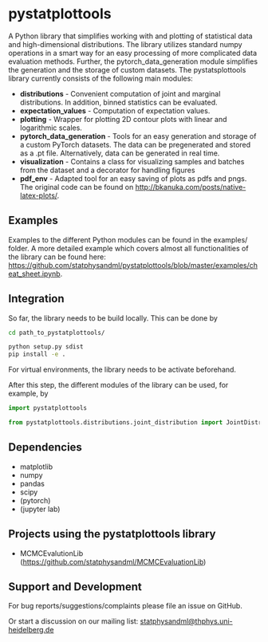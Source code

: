 pystatplottools
=================

A Python library that simplifies working with and plotting of statistical data and high-dimensional distributions. The library utilizes standard numpy operations in a smart way for an easy processing of more complicated data evaluation methods. Further, the pytorch_data_generation module simplifies the generation and the storage of custom datasets. The pystatsplottools library currently consists of the following main modules:

- **distributions** - Convenient computation of joint and marginal distributions. In addition, binned statistics can be evaluated.
- **expectation_values** - Computation of expectation values.
- **plotting** - Wrapper for plotting 2D contour plots with linear and logarithmic scales.
- **pytorch_data_generation** - Tools for an easy generation and storage of a custom PyTorch datasets. The data can be pregenerated and stored as a .pt file. Alternatively, data can be generated in real time.
- **visualization** - Contains a class for visualizing samples and batches from the dataset and a decorator for handling figures
- **pdf_env** - Adapted tool for an easy saving of plots as pdfs and pngs. The original code can be found on http://bkanuka.com/posts/native-latex-plots/.

Examples
--------

Examples to the different Python modules can be found in the examples/ folder. A more detailed example which covers almost all functionalities of the library can be found here: https://github.com/statphysandml/pystatplottools/blob/master/examples/cheat_sheet.ipynb.

Integration
-----------

So far, the library needs to be build locally. This can be done by

```bash
cd path_to_pystatplottools/

python setup.py sdist
pip install -e .
```

For virtual environments, the library needs to be activate beforehand.

After this step, the different modules of the library can be used, for example, by

```python
import pystatplottools

from pystatplottools.distributions.joint_distribution import JointDistribution
```

Dependencies
------------

- matplotlib
- numpy
- pandas
- scipy
- (pytorch)
- (jupyter lab)

Projects using the pystatplottools library
------------------------------------------

- MCMCEvalutionLib (https://github.com/statphysandml/MCMCEvaluationLib)

Support and Development
----------------------

For bug reports/suggestions/complaints please file an issue on GitHub.

Or start a discussion on our mailing list: statphysandml@thphys.uni-heidelberg.de

